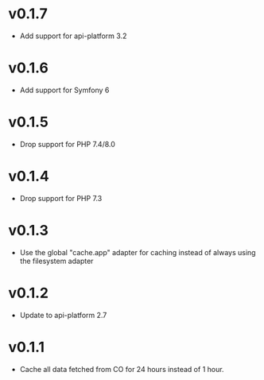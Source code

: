# v0.1.7

* Add support for api-platform 3.2

# v0.1.6

* Add support for Symfony 6

# v0.1.5

* Drop support for PHP 7.4/8.0

# v0.1.4

* Drop support for PHP 7.3

# v0.1.3

* Use the global "cache.app" adapter for caching instead of always using the filesystem adapter

# v0.1.2

* Update to api-platform 2.7

# v0.1.1

* Cache all data fetched from CO for 24 hours instead of 1 hour.
